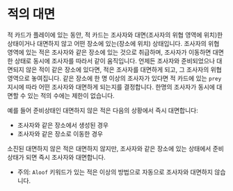 # 적의 대면
적 카드가 플레이에 있는 동안, 적 카드는 조사자와 대면(조사자의 위협 영역에 위치)한 상태이거나 대면하지 않고 어떤 장소에 있는(장소에 위치) 상태입니다. 조사자의 위협 영역에 있는 적은 조사자와 같은 장소에 있는 것으로 취급하며, 조사자가 이동하면 대면한 상태로 동시에 조사자를 따라서 같이 움직입니다.
언제든 조사자와 준비되었으나 대면되지 않은 적이 같은 장소에 있다면, 적은 조사자를 대면하게 되고, 그 조사자의 위협 영역으로 놓여집니다. 같은 장소에 한 명 이상의 조사자가 있다면 적 카드에 있는 `prey` 지시에 따라 어떤 조사자와 대면하게 되는지를 결정합니다. 한명의 조사자가 동시에 대면할 수 있는 적의 수에는 제한이 없습니다.

예를 들어 준비상태인 대면하지 않은 적은 다음의 상황에서 즉시 대면합니다:
* 조사자와 같은 장소에서 생성된 경우
* 조사자와 같은 장소로 이동한 경우

소진된 대면하지 않은 적은 대면하지 않지만, 조사자와 같은 장소에 있는 상태에서 준비 상태가 되면 즉시 조사자와 대면합니다.
* 주의: `Aloof` 키워드가 있는 적은 이상의 방법으로 자동으로 조사자와 대면하지 않습니다.
